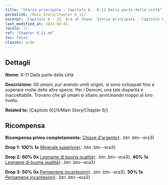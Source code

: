 ```yaml
---
title: "Storia principale - Capitolo 6 - 6-11 Dalla parte della città"
permalink: /Main Story/Chapter 6_11/
excerpt: "Capitolo 6 - 11. Era of Chaos  Storia principale - Capitolo 6_11. 6-11 Dalla parte della città"
last_modified_at: 2021-04-01
locale: it
ref: "Chapter 6_11.md"
toc: false
classes: wide
---
```


## Dettagli

 **Nome:** 6-11 Dalla parte della città

 **Descrizione:** Gli umani, pur avendo umili origini, si sono sviluppati fino a superare molte delle altre specie. Per i Demoni, una tale disparità è inaccettabile. Trovano che gli umani si stiano avvicinando troppo al loro livello.

 **Related to:** [Capitolo 6](/it/Main Story/Chapter 6/)

## Ricompensa

 **Ricompensa primo completamento:** [Chiave d'argento](/it/Items/con_693/){: .btn .btn--era3}

 **Drop 1:** **100% 1x** [Minerale superiore](/it/Items/mat_19/){: .btn .btn--era3}

 **Drop 2:** **60% 0x** [Legname di buona qualità](/it/Items/mat_13/){: .btn .btn--era3}, **40% 1x** [Legname di buona qualità](/it/Items/mat_13/){: .btn .btn--era3}

 **Drop 3:** **50% 0x** [Pergamene incantesimi](/it/Items/con_694/){: .btn .btn--era3}, **50% 1x** [Pergamene incantesimi](/it/Items/con_694/){: .btn .btn--era3}

